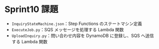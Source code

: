 # Sprint10 課題

- `InquiryStateMachine.json`：Step Functions のステートマシン定義
- `ExecuteJob.py`：SQS メッセージを処理する Lambda 関数
- `UploadInquiry.py`：問い合わせ内容を DynamoDB に登録し、SQS へ送信する Lambda 関数

